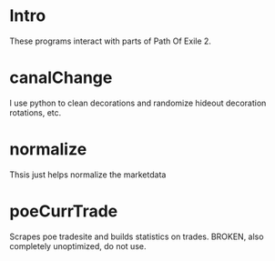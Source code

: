 # Intro
These programs interact with parts of Path Of Exile 2.

# canalChange
I use python to clean decorations and randomize hideout decoration rotations, etc.

# normalize
Thsis just helps normalize the marketdata

# poeCurrTrade
Scrapes poe tradesite and builds statistics on trades. BROKEN, also completely unoptimized, do not use.